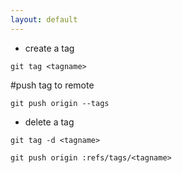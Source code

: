 ```yaml
---
layout: default
---
```

- create a tag 

`git tag <tagname> 
`

#push tag to remote

`git push origin --tags
`

- delete a tag

`git tag -d <tagname>
`

` git push origin :refs/tags/<tagname>
`
